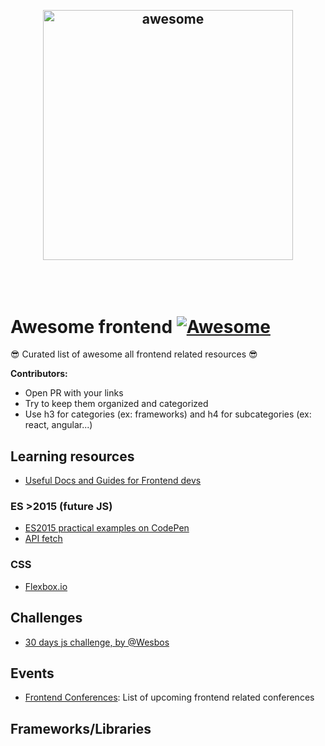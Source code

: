 <h2 align="center">
	<br>
	<img width="400" src="https://cdn.rawgit.com/AlicanteFrontend/awesome-frontend/master/media/awesome.svg" alt="awesome">
	<br>
	<br>
	<br>
</h2>

# Awesome frontend [![Awesome](https://cdn.rawgit.com/sindresorhus/awesome/d7305f38d29fed78fa85652e3a63e154dd8e8829/media/badge.svg)](https://github.com/sindresorhus/awesome)
😎  Curated list of awesome all frontend related resources 😎

**Contributors:**
- Open PR with your links
- Try to keep them organized and categorized
- Use h3 for categories (ex: frameworks) and h4 for subcategories (ex: react, angular...)


## Learning resources
- [Useful Docs and Guides for Frontend devs](https://medium.com/web-development-zone/useful-docs-and-guides-for-front-end-developers-6a13fc395783#.y4gf4yfsb)

### ES >2015 (future JS)

- [ES2015 practical examples on CodePen](https://codepen.io/k3no/post/es6-sampler-6-odds-ends)
- [API fetch](https://www.funcion13.com/el-api-fetch-de-javascript/)

### CSS

- [Flexbox.io](http://flexbox.io)


## Challenges

- [30 days js challenge, by @Wesbos](https://javascript30.com/)

## Events

- [Frontend Conferences](https://github.com/frontendfront/front-end-conferences): List of upcoming frontend related conferences

## Frameworks/Libraries



